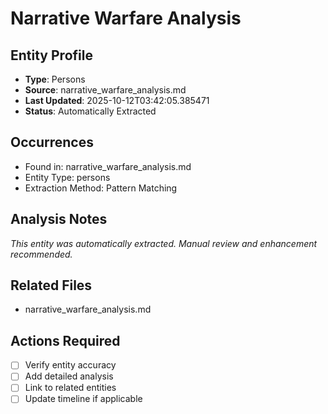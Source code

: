 # Narrative Warfare Analysis

## Entity Profile
- **Type**: Persons
- **Source**: narrative_warfare_analysis.md
- **Last Updated**: 2025-10-12T03:42:05.385471
- **Status**: Automatically Extracted

## Occurrences
- Found in: narrative_warfare_analysis.md
- Entity Type: persons
- Extraction Method: Pattern Matching

## Analysis Notes
*This entity was automatically extracted. Manual review and enhancement recommended.*

## Related Files
- narrative_warfare_analysis.md

## Actions Required
- [ ] Verify entity accuracy
- [ ] Add detailed analysis
- [ ] Link to related entities
- [ ] Update timeline if applicable

